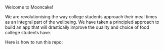 Welcome to Mooncake!

We are revolutionising the way college students approach their meal times as an integral part of the wellbeing. We have taken a principled approach to build an app that will drastically improve the quality and choice of food college students have.

Here is how to run this repo:
